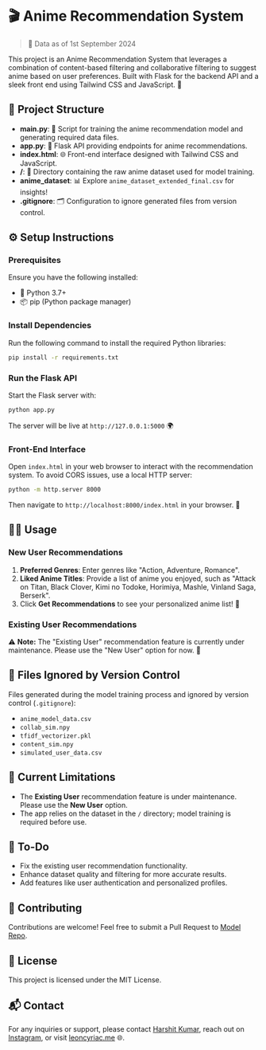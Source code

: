 
# 🎬 Anime Recommendation System

> 📅 Data as of 1st September 2024

This project is an Anime Recommendation System that leverages a combination of content-based filtering and collaborative filtering to suggest anime based on user preferences. Built with Flask for the backend API and a sleek front end using Tailwind CSS and JavaScript. 🌟

## 📁 Project Structure

- **main.py**: 🧠 Script for training the anime recommendation model and generating required data files.
- **app.py**: 🚀 Flask API providing endpoints for anime recommendations.
- **index.html**: 🌐 Front-end interface designed with Tailwind CSS and JavaScript.
- **/**: 📂 Directory containing the raw anime dataset used for model training.
- **anime_dataset**: 📊 Explore `anime_dataset_extended_final.csv` for insights!
- **.gitignore**: 🗂️ Configuration to ignore generated files from version control.

## ⚙️ Setup Instructions

### Prerequisites

Ensure you have the following installed:

- 🐍 Python 3.7+
- 📦 pip (Python package manager)

### Install Dependencies

Run the following command to install the required Python libraries:

```bash
pip install -r requirements.txt
```

### Run the Flask API

Start the Flask server with:

```bash
python app.py
```

The server will be live at `http://127.0.0.1:5000` 🌍

### Front-End Interface

Open `index.html` in your web browser to interact with the recommendation system. To avoid CORS issues, use a local HTTP server:

```bash
python -m http.server 8000
```

Then navigate to `http://localhost:8000/index.html` in your browser. 🚀

## 🧑‍💻 Usage

### New User Recommendations

1. **Preferred Genres**: Enter genres like "Action, Adventure, Romance".
2. **Liked Anime Titles**: Provide a list of anime you enjoyed, such as "Attack on Titan, Black Clover, Kimi no Todoke, Horimiya, Mashle, Vinland Saga, Berserk".
3. Click **Get Recommendations** to see your personalized anime list! 🎉

### Existing User Recommendations

⚠️ **Note:** The "Existing User" recommendation feature is currently under maintenance. Please use the "New User" option for now. 🔧

## 🚫 Files Ignored by Version Control

Files generated during the model training process and ignored by version control (`.gitignore`):

- `anime_model_data.csv`
- `collab_sim.npy`
- `tfidf_vectorizer.pkl`
- `content_sim.npy`
- `simulated_user_data.csv`

## 🚧 Current Limitations

- The **Existing User** recommendation feature is under maintenance. Please use the **New User** option.
- The app relies on the dataset in the `/` directory; model training is required before use.

## 🚀 To-Do

- Fix the existing user recommendation functionality.
- Enhance dataset quality and filtering for more accurate results.
- Add features like user authentication and personalized profiles.

## 🤝 Contributing

Contributions are welcome! Feel free to submit a Pull Request to [Model Repo](https://github.com/HarshitKumar9030/anime_recommendation_model).

## 📜 License

This project is licensed under the MIT License.

## 📬 Contact

For any inquiries or support, please contact [Harshit Kumar](mailto:harshitkumar9030@gmail.com), reach out on [Instagram](https://instagram.com/_harshit.xd), or visit [leoncyriac.me](https://leoncyriac.me) 🌐.
